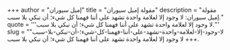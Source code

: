 +++
author = "إميل سيوران"
title = "مقولة إميل سيوران"
description = "مقولة إميل سيوران: لا وجود إلا لعلامة واحدة تشهد على أننا فهمنا كل شيء؛ أن نبكي بلا سبب."
quote = '''لا وجود إلا لعلامة واحدة تشهد على أننا فهمنا كل شيء؛ أن نبكي بلا سبب.'''
slug = "لا-وجود-إلا-لعلامة-واحدة-تشهد-على-أننا-فهمنا-كل-شيء؛-أن-نبكي-بلا-سبب"
+++
لا وجود إلا لعلامة واحدة تشهد على أننا فهمنا كل شيء؛ أن نبكي بلا سبب.
